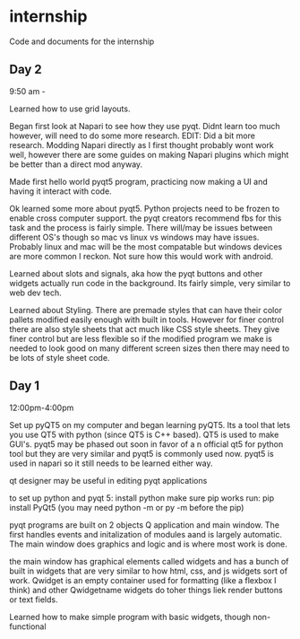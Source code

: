 # internship
Code and documents for the internship

## Day 2

9:50 am -

Learned how to use grid layouts.

Began first look at Napari to see how they use pyqt. Didnt learn too much however, will need to do some more research. EDIT: Did a bit more research. Modding Napari directly as I first thought probably wont work well, however there are some guides on making Napari plugins which might be better than a direct mod anyway. 

Made first hello world pyqt5 program, practicing now making a UI and having it interact with code.

Ok learned some more about pyqt5. Python projects need to be frozen to enable cross computer support. the pyqt creators recommend fbs for this task and the process is fairly simple. There will/may be issues between different OS's though so mac vs linux vs windows may have issues. Probably linux and mac will be the most compatable but windows devices are more common I reckon. Not sure how this would work with android.

Learned about slots and signals, aka how the pyqt buttons and other widgets actually run code in the background. Its fairly simple, very similar to web dev tech.

Learned about Styling. There are premade styles that can have their color pallets modified easily enough with built in tools. However for finer control there are also style sheets that act much like CSS style sheets. They give finer control but are less flexible so if the modified program we make is needed to look good on many different screen sizes then there may need to be lots of style sheet code.

## Day 1
12:00pm-4:00pm


Set up pyQT5 on my computer and began learning pyQT5. Its a tool that lets you use QT5 with python (since QT5 is C++ based). QT5 is used to make GUI's. pyqt5 may be phased out soon in favor of a n official qt5 for python tool but they are very similar and pyqt5 is commonly used now. pyqt5 is used in napari so it still needs to be learned either way. 

qt designer may be useful in editing pyqt applications

to set up python and pyqt 5:
install python
make sure pip works
run: pip install PyQt5 (you may need python -m or py -m before the pip)

pyqt programs are built on 2 objects Q application and main window. The first handles events and initalization of modules aand is largely automatic. The main window does graphics and logic and is where most work is done.

the main window has graphical elements called widgets and has a bunch of built in widgets that are very similar to how html, css, and js widgets sort of work. Qwidget is an empty container used for formatting (like a flexbox I think) and other Qwidgetname widgets do toher things liek render buttons or text fields.

Learned how to make simple program with basic widgets, though non-functional

